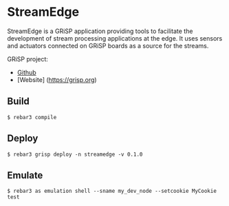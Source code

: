 StreamEdge
==========

StreamEdge is a GRiSP application providing tools to facilitate the development of stream processing applications at the edge. It uses sensors and actuators connected on GRiSP boards as a source for the streams.


GRiSP project:
* [Github](https://github.com/grisp/grisp/)
* [Website] (https://grisp.org)

Build
-----

    $ rebar3 compile

Deploy
------

    $ rebar3 grisp deploy -n streamedge -v 0.1.0

Emulate
-------

    $ rebar3 as emulation shell --sname my_dev_node --setcookie MyCookie test